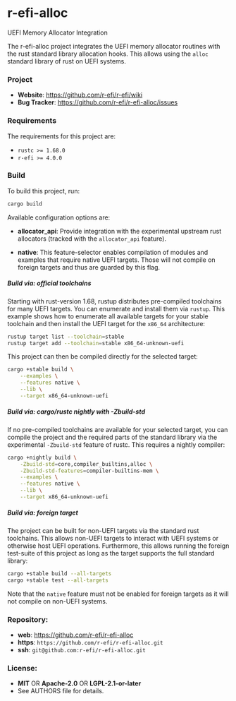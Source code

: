 r-efi-alloc
===========

UEFI Memory Allocator Integration

The r-efi-alloc project integrates the UEFI memory allocator routines with the
rust standard library allocation hooks. This allows using the `alloc` standard
library of rust on UEFI systems.

### Project

 * **Website**: <https://github.com/r-efi/r-efi/wiki>
 * **Bug Tracker**: <https://github.com/r-efi/r-efi-alloc/issues>

### Requirements

The requirements for this project are:

 * `rustc >= 1.68.0`
 * `r-efi >= 4.0.0`

### Build

To build this project, run:

```sh
cargo build
```

Available configuration options are:

 * **allocator_api**: Provide integration with the experimental upstream rust
                      allocators (tracked with the `allocator_api` feature).

 * **native**: This feature-selector enables compilation of modules and
               examples that require native UEFI targets. Those will not
               compile on foreign targets and thus are guarded by this flag.

##### Build via: official toolchains

Starting with rust-version 1.68, rustup distributes pre-compiled toolchains for
many UEFI targets. You can enumerate and install them via `rustup`. This
example shows how to enumerate all available targets for your stable toolchain
and then install the UEFI target for the `x86_64` architecture:

```sh
rustup target list --toolchain=stable
rustup target add --toolchain=stable x86_64-unknown-uefi
```

This project can then be compiled directly for the selected target:

```sh
cargo +stable build \
    --examples \
    --features native \
    --lib \
    --target x86_64-unknown-uefi
```

##### Build via: cargo/rustc nightly with -Zbuild-std

If no pre-compiled toolchains are available for your selected target, you can
compile the project and the required parts of the standard library via the
experimental `-Zbuild-std` feature of rustc. This requires a nightly compiler:

```sh
cargo +nightly build \
    -Zbuild-std=core,compiler_builtins,alloc \
    -Zbuild-std-features=compiler-builtins-mem \
    --examples \
    --features native \
    --lib \
    --target x86_64-unknown-uefi
```

##### Build via: foreign target

The project can be built for non-UEFI targets via the standard rust toolchains.
This allows non-UEFI targets to interact with UEFI systems or otherwise host
UEFI operations. Furthermore, this allows running the foreign test-suite of
this project as long as the target supports the full standard library:

```sh
cargo +stable build --all-targets
cargo +stable test --all-targets
```

Note that the `native` feature must not be enabled for foreign targets as it
will not compile on non-UEFI systems.

### Repository:

 - **web**:   <https://github.com/r-efi/r-efi-alloc>
 - **https**: `https://github.com/r-efi/r-efi-alloc.git`
 - **ssh**:   `git@github.com:r-efi/r-efi-alloc.git`

### License:

 - **MIT** OR **Apache-2.0** OR **LGPL-2.1-or-later**
 - See AUTHORS file for details.
